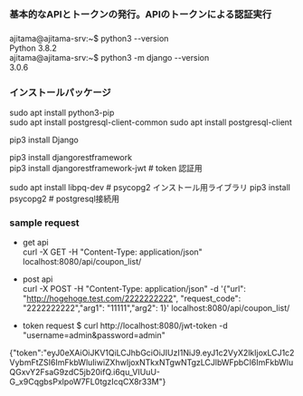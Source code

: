 ### 基本的なAPIとトークンの発行。APIのトークンによる認証実行



### 
ajitama@ajitama-srv:~$ python3 --version  
Python 3.8.2  
ajitama@ajitama-srv:~$ python3 -m django --version  
3.0.6  


### インストールパッケージ
sudo apt install python3-pip  
sudo apt install postgresql-client-common
sudo apt install postgresql-client

pip3 install Django  

pip3 install djangorestframework  
pip3 install djangorestframework-jwt # token 認証用  

sudo apt install libpq-dev # psycopg2 インストール用ライブラリ
pip3 install psycopg2 # postgresql接続用
### sample request

- get api  
curl -X GET  -H "Content-Type: application/json"  localhost:8080/api/coupon_list/  

- post api  
curl -X POST  -H "Content-Type: application/json" -d '{"url": "http://hogehoge.test.com/2222222222", "request_code": "2222222222","arg1": "11111","arg2": 1}' localhost:8080/api/coupon_list/


- token request
$ curl http://localhost:8080/jwt-token -d "username=admin&password=admin"

{"token":"eyJ0eXAiOiJKV1QiLCJhbGciOiJIUzI1NiJ9.eyJ1c2VyX2lkIjoxLCJ1c2VybmFtZSI6ImFkbWluIiwiZXhwIjoxNTkxNTgwNTgzLCJlbWFpbCI6ImFkbWluQGxvY2FsaG9zdC5jb20ifQ.i6qu_VIUuU-G_x9CqgbsPxlpoW7FL0tgzIcqCX8r33M"}
